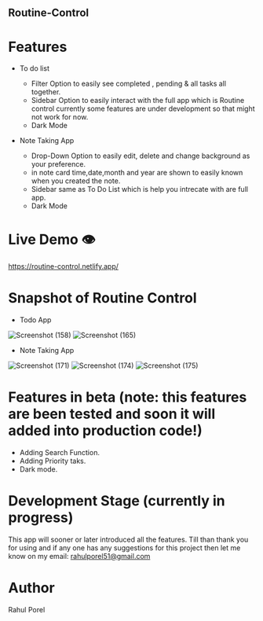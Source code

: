 ## Routine-Control

   # Features 
   
* To do list
  - Filter Option to easily see completed , pending & all tasks all together.
  - Sidebar Option to easily interact with the full app which is Routine control currently some features are under development so that might not work for now.
  - Dark Mode  
    
* Note Taking App
  - Drop-Down Option to easily edit, delete and change background as your preference.
  - in note card time,date,month and year are shown to easily known when you created the note.
  - Sidebar same as To Do List which is help you intrecate with are full app.
  - Dark Mode  
  
 # Live Demo 👁️
 https://routine-control.netlify.app/

 # Snapshot of Routine Control
 - Todo App
   
![Screenshot (158)](https://github.com/RahulPorel/Routine-Control/assets/98636266/34b70d8f-7d19-4c8e-9cfe-510e3f38d048)
![Screenshot (165)](https://github.com/RahulPorel/Routine-Control/assets/98636266/af13f759-1270-41ec-9905-c2cd2c93e3d0)

- Note Taking App
  
![Screenshot (171)](https://github.com/RahulPorel/Routine-Control/assets/98636266/192175ed-0306-480f-9ec9-2b15ed28409f)
![Screenshot (174)](https://github.com/RahulPorel/Routine-Control/assets/98636266/8b4702cf-ebef-4d75-9a32-f5e2c37a38df)
![Screenshot (175)](https://github.com/RahulPorel/Routine-Control/assets/98636266/2b603b9f-6bc2-4a28-bf1f-bab91f980f69)


# Features in beta (note: this features are been tested and soon it will added into production code!)
- Adding Search Function.
- Adding Priority taks.
- Dark mode.

# Development Stage (currently in progress)
This app will sooner or later introduced all the features. Till than thank you for using and if any one has any suggestions for this project then let me know on my email: rahulporel51@gmail.com 

# Author 
Rahul Porel

